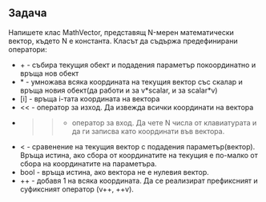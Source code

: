 ## Задача

Напишете клас MathVector, представящ N-мерен математически вектор, където N е константа. Класът да съдържа предефинирани оператори:
* \+ - събира текущия обект и подадения параметър покоординатно и връща нов обект
* \* - умножава всяка координата на текущия вектор със скалар и връща новия обект(да работи и за v\*scalar, и за scalar\*v)
* [i] - връща i-тата координата на вектора
* << - оператор за изход. Да извежда всички координати на вектора
* >> - оператор за вход. Да чете N числа от клавиатурата и да ги записва като координати във вектора.
* < - сравенение на текущия вектор с подадения параметър(вектор). Връща истина, ако сбора от координатите на текущия е по-малко от сбора на координатите на параметъра.
* bool - връща истина, ако вектора не е нулевия вектор.
* ++ - добавя 1 на всяка координата. Да се реализират префиксният и суфиксният оператор (v++, ++v). 
